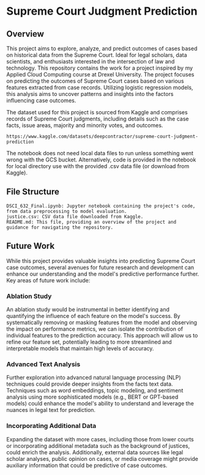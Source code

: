 # Supreme Court Judgment Prediction

## Overview
This project aims to explore, analyze, and predict outcomes of cases based on historical data from the Supreme Court. Ideal for legal scholars, data scientists, and enthusiasts interested in the intersection of law and technology.
This repository contains the work for a project inspired by my Applied Cloud Computing course at Drexel University. The project focuses on predicting the outcomes of Supreme Court cases based on various features extracted from case records. Utilizing logistic regression models, this analysis aims to uncover patterns and insights into the factors influencing case outcomes.

The dataset used for this project is sourced from Kaggle and comprises records of Supreme Court judgments, including details such as the case facts, issue areas, majority and minority votes, and outcomes.

    https://www.kaggle.com/datasets/deepcontractor/supreme-court-judgment-prediction
    
The notebook does not need local data files to run unless something went wrong with the GCS bucket. 
Alternatively, code is provided in the notebook for local directory use with the provided .csv data file (or download from Kaggle).
 
## File Structure

    DSCI_632_Final.ipynb: Jupyter notebook containing the project's code, from data preprocessing to model evaluation.
    justice.csv: CSV data file downloaded from Kaggle.
    README.md: This file, providing an overview of the project and guidance for navigating the repository.

## Future Work

While this project provides valuable insights into predicting Supreme Court case outcomes, several avenues for future research and development can enhance our understanding and the model's predictive performance further. Key areas of future work include:

### Ablation Study
An ablation study would be instrumental in better identifying and quantifying the influence of each feature on the model's success. By systematically removing or masking features from the model and observing the impact on performance metrics, we can isolate the contribution of individual features to the prediction accuracy. This approach will allow us to refine our feature set, potentially leading to more streamlined and interpretable models that maintain high levels of accuracy.

### Advanced Text Analysis
Further exploration into advanced natural language processing (NLP) techniques could provide deeper insights from the facts text data. Techniques such as word embeddings, topic modeling, and sentiment analysis using more sophisticated models (e.g., BERT or GPT-based models) could enhance the model's ability to understand and leverage the nuances in legal text for prediction.

### Incorporating Additional Data
Expanding the dataset with more cases, including those from lower courts or incorporating additional metadata such as the background of justices, could enrich the analysis. Additionally, external data sources like legal scholar analyses, public opinion on cases, or media coverage might provide auxiliary information that could be predictive of case outcomes.
